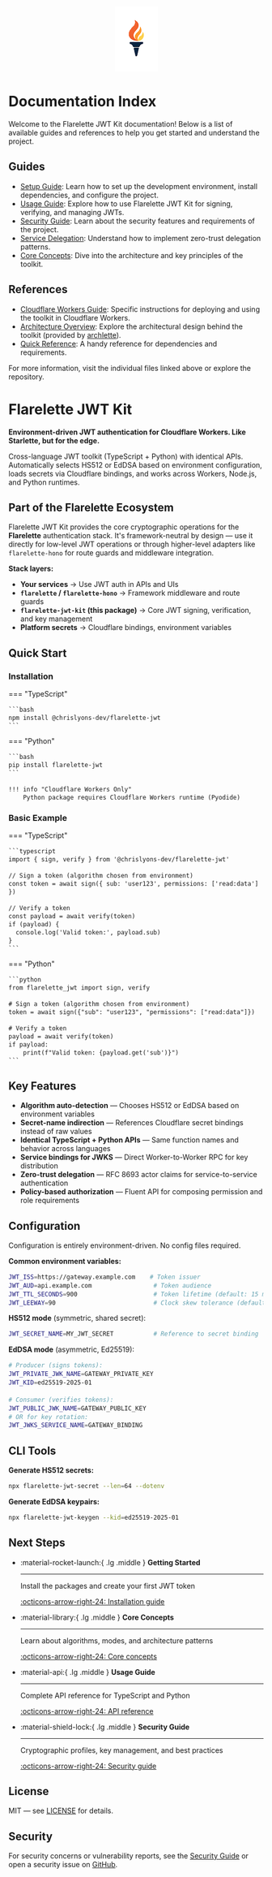 <p align="center">
  <picture>
    <source media="(prefers-color-scheme: dark)" srcset="images/flarelette-dark-mode-128.png">
    <source media="(prefers-color-scheme: light)" srcset="images/flarelette-light-mode-128.png">
    <img alt="Flarelette JWT Kit" src="images/flarelette-light-mode-128.png">
  </picture>
</p>

# Documentation Index

Welcome to the Flarelette JWT Kit documentation! Below is a list of available guides and references to help you get started and understand the project.

## Guides

- [Setup Guide](./getting-started.md): Learn how to set up the development environment, install dependencies, and configure the project.
- [Usage Guide](./usage-guide.md): Explore how to use Flarelette JWT Kit for signing, verifying, and managing JWTs.
- [Security Guide](./security-guide.md): Learn about the security features and requirements of the project.
- [Service Delegation](./service-delegation.md): Understand how to implement zero-trust delegation patterns.
- [Core Concepts](./core-concepts.md): Dive into the architecture and key principles of the toolkit.

## References

- [Cloudflare Workers Guide](./cloudflare-workers.md): Specific instructions for deploying and using the toolkit in Cloudflare Workers.
- [Architecture Overview](./architecture/README.md): Explore the architectural design behind the toolkit (provided by [archlette](https://chrislyons-dev.github.io/archlette/)).
- [Quick Reference](./requirements.txt): A handy reference for dependencies and requirements.

For more information, visit the individual files linked above or explore the repository.

# Flarelette JWT Kit

**Environment-driven JWT authentication for Cloudflare Workers. Like Starlette, but for the edge.**

Cross-language JWT toolkit (TypeScript + Python) with identical APIs. Automatically selects HS512 or EdDSA based on environment configuration, loads secrets via Cloudflare bindings, and works across Workers, Node.js, and Python runtimes.

## Part of the Flarelette Ecosystem

Flarelette JWT Kit provides the core cryptographic operations for the **Flarelette** authentication stack. It's framework-neutral by design — use it directly for low-level JWT operations or through higher-level adapters like `flarelette-hono` for route guards and middleware integration.

**Stack layers:**

- **Your services** → Use JWT auth in APIs and UIs
- **`flarelette` / `flarelette-hono`** → Framework middleware and route guards
- **`flarelette-jwt-kit` (this package)** → Core JWT signing, verification, and key management
- **Platform secrets** → Cloudflare bindings, environment variables

## Quick Start

### Installation

=== "TypeScript"

    ```bash
    npm install @chrislyons-dev/flarelette-jwt
    ```

=== "Python"

    ```bash
    pip install flarelette-jwt
    ```

    !!! info "Cloudflare Workers Only"
        Python package requires Cloudflare Workers runtime (Pyodide)

### Basic Example

=== "TypeScript"

    ```typescript
    import { sign, verify } from '@chrislyons-dev/flarelette-jwt'

    // Sign a token (algorithm chosen from environment)
    const token = await sign({ sub: 'user123', permissions: ['read:data'] })

    // Verify a token
    const payload = await verify(token)
    if (payload) {
      console.log('Valid token:', payload.sub)
    }
    ```

=== "Python"

    ```python
    from flarelette_jwt import sign, verify

    # Sign a token (algorithm chosen from environment)
    token = await sign({"sub": "user123", "permissions": ["read:data"]})

    # Verify a token
    payload = await verify(token)
    if payload:
        print(f"Valid token: {payload.get('sub')}")
    ```

## Key Features

- **Algorithm auto-detection** — Chooses HS512 or EdDSA based on environment variables
- **Secret-name indirection** — References Cloudflare secret bindings instead of raw values
- **Identical TypeScript + Python APIs** — Same function names and behavior across languages
- **Service bindings for JWKS** — Direct Worker-to-Worker RPC for key distribution
- **Zero-trust delegation** — RFC 8693 actor claims for service-to-service authentication
- **Policy-based authorization** — Fluent API for composing permission and role requirements

## Configuration

Configuration is entirely environment-driven. No config files required.

**Common environment variables:**

```bash
JWT_ISS=https://gateway.example.com    # Token issuer
JWT_AUD=api.example.com                 # Token audience
JWT_TTL_SECONDS=900                     # Token lifetime (default: 15 min)
JWT_LEEWAY=90                           # Clock skew tolerance (default: 90 sec)
```

**HS512 mode** (symmetric, shared secret):

```bash
JWT_SECRET_NAME=MY_JWT_SECRET           # Reference to secret binding
```

**EdDSA mode** (asymmetric, Ed25519):

```bash
# Producer (signs tokens):
JWT_PRIVATE_JWK_NAME=GATEWAY_PRIVATE_KEY
JWT_KID=ed25519-2025-01

# Consumer (verifies tokens):
JWT_PUBLIC_JWK_NAME=GATEWAY_PUBLIC_KEY
# OR for key rotation:
JWT_JWKS_SERVICE_NAME=GATEWAY_BINDING
```

## CLI Tools

**Generate HS512 secrets:**

```bash
npx flarelette-jwt-secret --len=64 --dotenv
```

**Generate EdDSA keypairs:**

```bash
npx flarelette-jwt-keygen --kid=ed25519-2025-01
```

## Next Steps

<div class="grid cards" markdown>

- :material-rocket-launch:{ .lg .middle } **Getting Started**

  ***

  Install the packages and create your first JWT token

  [:octicons-arrow-right-24: Installation guide](getting-started.md)

- :material-library:{ .lg .middle } **Core Concepts**

  ***

  Learn about algorithms, modes, and architecture patterns

  [:octicons-arrow-right-24: Core concepts](core-concepts.md)

- :material-api:{ .lg .middle } **Usage Guide**

  ***

  Complete API reference for TypeScript and Python

  [:octicons-arrow-right-24: API reference](usage-guide.md)

- :material-shield-lock:{ .lg .middle } **Security Guide**

  ***

  Cryptographic profiles, key management, and best practices

  [:octicons-arrow-right-24: Security guide](security-guide.md)

</div>

## License

MIT — see [LICENSE](https://github.com/chrislyons-dev/flarelette-jwt-kit/blob/main/LICENSE) for details.

## Security

For security concerns or vulnerability reports, see the [Security Guide](security-guide.md) or open a security issue on [GitHub](https://github.com/chrislyons-dev/flarelette-jwt-kit/security).
